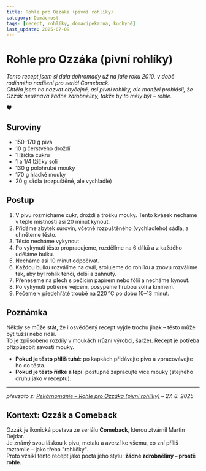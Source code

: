 ```yaml
---
title: Rohle pro Ozzáka (pivní rohlíky)
category: Domácnost
tags: [recept, rohlíky, domacipekarna, kuchyně]
last_update: 2025-07-09
---
```


# Rohle pro Ozzáka (pivní rohlíky)

*Tento recept jsem si dala dohromady už na jaře roku 2010, v době rodinného nadšení pro seriál Comeback.  
Chtěla jsem ho nazvat obyčejně, asi pivní rohlíky, ale manžel prohlásil, že Ozzák neuznává žádné zdrobněliny, takže by to měly být – rohle.*

♥

## Suroviny

- 150–170 g piva  
- 10 g čerstvého droždí  
- 1 lžička cukru  
- 1 a 1/4 lžičky soli  
- 130 g polohrubé mouky  
- 170 g hladké mouky  
- 20 g sádla (rozpuštěné, ale vychladlé)

## Postup

1. V pivu rozmícháme cukr, droždí a trošku mouky. Tento kvásek necháme v teple místnosti asi 20 minut kynout.
2. Přidáme zbytek surovin, včetně rozpuštěného (vychladlého) sádla, a uhněteme těsto.
3. Těsto necháme vykynout.
4. Po vykynutí těsto propracujeme, rozdělíme na 6 dílků a z každého uděláme bulku.
5. Necháme asi 10 minut odpočívat.
6. Každou bulku rozválíme na ovál, srolujeme do rohlíku a znovu rozválíme tak, aby byl rohlík tenčí, delší a zahnutý.
7. Přeneseme na plech s pečicím papírem nebo fólií a necháme kynout.
8. Po vykynutí potřeme vejcem, posypeme hrubou solí a kmínem.
9. Pečeme v předehřáté troubě na 220 °C po dobu 10–13 minut.

## Poznámka

Někdy se může stát, že i osvědčený recept vyjde trochu jinak – těsto může být tužší nebo řidší.  
To je způsobeno rozdíly v moukách (různí výrobci, šarže). Recept je potřeba přizpůsobit savosti mouky.

- **Pokud je těsto příliš tuhé**: po kapkách přidávejte pivo a vpracovávejte ho do těsta.  
- **Pokud je těsto řídké a lepí**: postupně zapracujte více mouky (stejného druhu jako v receptu).

---

*převzato z: [Pekárnománie – Rohle pro Ozzáka (pivní rohlíky)](https://www.pekarnomanie.cz/rohle-pro-ozzaka-pivni-rohliky/) – 27. 8. 2025*

## Kontext: Ozzák a Comeback

Ozzák je ikonická postava ze seriálu **Comeback**, kterou ztvárnil Martin Dejdar.  
Je známý svou láskou k pivu, metalu a averzí ke všemu, co zní příliš roztomile – jako třeba "rohlíčky".  
Proto vznikl tento recept jako pocta jeho stylu: **žádné zdrobněliny – prostě rohle.**


